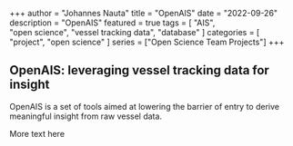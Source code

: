 +++
author = "Johannes Nauta"
title = "OpenAIS"
date = "2022-09-26"
description = "OpenAIS"
featured = true 
tags = [
    "AIS",    
    "open science",
    "vessel tracking data",
    "database"
]
categories = [
    "project",
    "open science"
]
series = ["Open Science Team Projects"]
+++
    
## OpenAIS: leveraging vessel tracking data for insight

OpenAIS is a set of tools aimed at lowering the barrier of entry to derive meaningful insight from raw vessel data. 
<!--more-->

More text here
